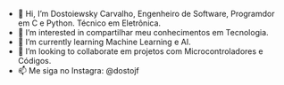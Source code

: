- 👋 Hi, I’m Dostoiewsky Carvalho, Engenheiro de Software, Programdor em C e Python. Técnico em Eletrônica.    
- 👀 I’m interested in  compartilhar meu conhecimentos em Tecnologia.
- 🌱 I’m currently learning  Machine Learning e AI.
- 💞️ I’m looking to collaborate  em projetos com Microcontroladores e Códigos.
- 📫 Me siga no Instagra: @dostojf

<!---
3DostoProjects/3DostoProjects is a ✨ special ✨ repository because its `README.md` (this file) appears on your GitHub profile.
You can click the Preview link to take a look at your changes.
--->
